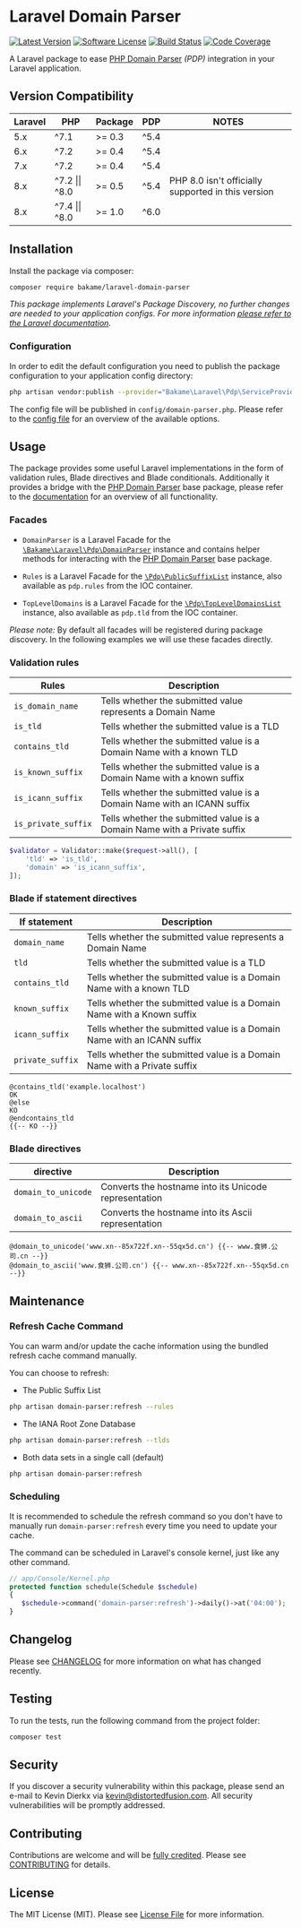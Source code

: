 # Laravel Domain Parser

[![Latest Version](https://img.shields.io/github/tag/kevindierkx/laravel-domain-parser.svg?style=flat-square)](https://github.com/kevindierkx/laravel-domain-parser/tags)
[![Software License](https://img.shields.io/badge/license-MIT-brightgreen.svg?style=flat-square)](LICENSE)
[![Build Status](https://img.shields.io/github/workflow/status/kevindierkx/laravel-domain-parser/CI-CD/master?style=flat-square)](https://github.com/kevindierkx/laravel-domain-parser/actions)
[![Code Coverage](https://img.shields.io/codecov/c/github/kevindierkx/laravel-domain-parser?style=flat-square&token=JBWSCLFCPW)](https://codecov.io/gh/kevindierkx/laravel-domain-parser)

A Laravel package to ease [PHP Domain Parser](https://github.com/jeremykendall/php-domain-parser) _(PDP)_ integration in your Laravel application.

## Version Compatibility

| Laravel | PHP            | Package | PDP  | NOTES |
| ------- | -------------- | ------- | ---- | ------|
| 5.x     | ^7.1           | >= 0.3  | ^5.4 |       |
| 6.x     | ^7.2           | >= 0.4  | ^5.4 |       |
| 7.x     | ^7.2           | >= 0.4  | ^5.4 |       |
| 8.x     | ^7.2 \|\| ^8.0 | >= 0.5  | ^5.4 | PHP 8.0 isn't officially supported in this version |
| 8.x     | ^7.4 \|\| ^8.0 | >= 1.0  | ^6.0 |       |

## Installation

Install the package via composer:

```bash
composer require bakame/laravel-domain-parser
```

*This package implements Laravel's Package Discovery, no further changes are needed to your application configs. For more information [please refer to the Laravel documentation](https://laravel.com/docs/packages#package-discovery).*

### Configuration

In order to edit the default configuration you need to publish the package configuration to your application config directory:

```bash
php artisan vendor:publish --provider="Bakame\Laravel\Pdp\ServiceProvider" --tag=config
```

The config file will be published in `config/domain-parser.php`. Please refer to the [config file](./config/domain-parser.php) for an overview of the available options.

## Usage

The package provides some useful Laravel implementations in the form of validation rules, Blade directives and Blade conditionals. Additionally it provides a bridge with the [PHP Domain Parser](https://github.com/jeremykendall/php-domain-parser) base package, please refer to the [documentation](https://github.com/jeremykendall/php-domain-parser#documentation) for an overview of all functionality.

### Facades

- `DomainParser` is a Laravel Facade for the [`\Bakame\Laravel\Pdp\DomainParser`](./src/Facades/DomainParser.php) instance and contains helper methods for interacting with the [PHP Domain Parser](https://github.com/jeremykendall/php-domain-parser) base package.

- `Rules` is a Laravel Facade for the [`\Pdp\PublicSuffixList`](https://github.com/jeremykendall/php-domain-parser/blob/master/src/PublicSuffixList.php) instance, also available as `pdp.rules` from the IOC container.

- `TopLevelDomains` is a Laravel Facade for the [`\Pdp\TopLevelDomainsList`](https://github.com/jeremykendall/php-domain-parser/blob/master/src/TopLevelDomainList.php) instance, also available as `pdp.tld` from the IOC container.

*Please note:* By default all facades will be registered during package discovery. In the following examples we will use these facades directly.

### Validation rules

| Rules               | Description |
| ------------------- | ----------- |
| `is_domain_name`    | Tells whether the submitted value represents a Domain Name |
| `is_tld`            | Tells whether the submitted value is a TLD |
| `contains_tld`      | Tells whether the submitted value is a Domain Name with a known TLD |
| `is_known_suffix`   | Tells whether the submitted value is a Domain Name with a known suffix |
| `is_icann_suffix`   | Tells whether the submitted value is a Domain Name with an ICANN suffix |
| `is_private_suffix` | Tells whether the submitted value is a Domain Name with a Private suffix |

```php
$validator = Validator::make($request->all(), [
    'tld' => 'is_tld',
    'domain' => 'is_icann_suffix',
]);
```

### Blade if statement directives

| If statement     | Description |
| ---------------- | ----------- |
| `domain_name`    | Tells whether the submitted value represents a Domain Name |
| `tld`            | Tells whether the submitted value is a TLD |
| `contains_tld`   | Tells whether the submitted value is a Domain Name with a known TLD |
| `known_suffix`   | Tells whether the submitted value is a Domain Name with a Known suffix |
| `icann_suffix`   | Tells whether the submitted value is a Domain Name with an ICANN suffix |
| `private_suffix` | Tells whether the submitted value is a Domain Name with a Private suffix |

```blade
@contains_tld('example.localhost')
OK
@else
KO
@endcontains_tld
{{-- KO --}}
```

### Blade directives
| directive           | Description |
| ------------------- | ----------- |
| `domain_to_unicode` | Converts the hostname into its Unicode representation |
| `domain_to_ascii`   | Converts the hostname into its Ascii representation |

```blade
@domain_to_unicode('www.xn--85x722f.xn--55qx5d.cn') {{-- www.食狮.公司.cn --}}
@domain_to_ascii('www.食狮.公司.cn') {{-- www.xn--85x722f.xn--55qx5d.cn --}}
```

## Maintenance

### Refresh Cache Command

You can warm and/or update the cache information using the bundled refresh cache command manually.

You can choose to refresh:

- The Public Suffix List

```bash
php artisan domain-parser:refresh --rules
```

- The IANA Root Zone Database

```bash
php artisan domain-parser:refresh --tlds
```

- Both data sets in a single call (default)

```bash
php artisan domain-parser:refresh
```

### Scheduling

It is recommended to schedule the refresh command so you don't have to manually run `domain-parser:refresh` every time you need to update your cache.

The command can be scheduled in Laravel's console kernel, just like any other command.

```php
// app/Console/Kernel.php
protected function schedule(Schedule $schedule)
{
   $schedule->command('domain-parser:refresh')->daily()->at('04:00');
}
```

## Changelog

Please see [CHANGELOG](CHANGELOG.md) for more information on what has changed recently.

## Testing

To run the tests, run the following command from the project folder:

``` bash
composer test
```

## Security

If you discover a security vulnerability within this package, please send an e-mail to Kevin Dierkx via kevin@distortedfusion.com. All security vulnerabilities will be promptly addressed.

## Contributing

Contributions are welcome and will be [fully credited](https://github.com/kevindierkx/laravel-domain-parser/graphs/contributors). Please see [CONTRIBUTING](.github/CONTRIBUTING.md) for details.

## License

The MIT License (MIT). Please see [License File](LICENSE) for more information.

